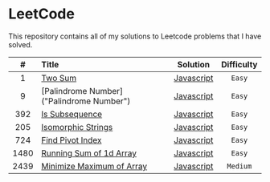 # LeetCode

This repository contains all of my solutions to Leetcode problems that I have solved.

|  #   | Title                                                                                                            |                                                        Solution                                                         | Difficulty |
| :--: | :--------------------------------------------------------------------------------------------------------------- | :---------------------------------------------------------------------------------------------------------------------: | :--------: |
|  1   | [Two Sum](https://leetcode.com/problems/two-sum/ "Two Sum")                                                      |             [Javascript](https://github.com/salahmohsen/LeetCode/blob/main/1.%20Two%20Sum.js "Javascript")              |   `Easy`   |
|  9   | [Palindrome Number]("Palindrome Number")                                                                         |        [Javascript](https://github.com/salahmohsen/LeetCode/blob/main/9.%20Palindrome%20Number.js "Javascript")         |   `Easy`   |
| 392  | [Is Subsequence](https://leetcode.com/problems/is-subsequence "Is Subsequence")                                  |        [Javascript](https://github.com/salahmohsen/LeetCode/blob/main/9.%20Palindrome%20Number.js "Javascript")         |   `Easy`   |
| 205  | [Isomorphic Strings](https://leetcode.com/problems/isomorphic-strings/ "Isomorphic Strings")                     |       [Javascript](https://github.com/salahmohsen/LeetCode/blob/main/205.%20Isomorphic%20Strings.js "Javascript")       |   `Easy`   |
| 724  | [Find Pivot Index](https://leetcode.com/problems/Find-Pivot-Index "Find Pivot Index")                            |       [Javascript](https://github.com/salahmohsen/LeetCode/blob/main/724.%20Find%20Pivot%20Index.js "Javascript")       |   `Easy`   |
| 1480 | [Running Sum of 1d Array](https://leetcode.com/problems/Running-Sum-of-1d-Array "Running Sum of 1d Array")       | [Javascript](https://github.com/salahmohsen/LeetCode/blob/main/1480.%20Running%20Sum%20of%201d%20Array.js "Javascript") |   `Easy`   |
| 2439 | [Minimize Maximum of Array](https://leetcode.com/problems/Minimize-Maximum-of-Array "Minimize Maximum of Array") | [Javascript](https://github.com/salahmohsen/LeetCode/blob/main/2439.%20Minimize%20Maximum%20of%20Array.js "Javascript") |  `Medium`  |
